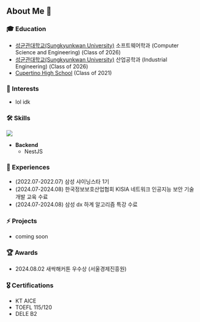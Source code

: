 ## About Me 🍒

### 🎓 Education
- [성균관대학교(Sungkyunkwan University)](https://www.skku.ac.kr/skku/index.do) 소프트웨어학과 (Computer Science and Engineering) (Class of 2026)
- [성균관대학교(Sungkyunkwan University)](https://www.skku.ac.kr/skku/index.do) 산업공학과 (Industrial Engineering) (Class of 2026)
- [Cupertino High School](https://chs.fuhsd.org/) (Class of 2021)

### 👾 Interests
- lol idk

### 🛠️ Skills
<p>
  <a href="https://skillicons.dev">
    <img src="https://skillicons.dev/icons?i=c,cpp,git" />
  </a>
  <br/>
</p>

- **Backend**
  - NestJS
  
### 🚀 Experiences
- (2022.07-2022.07) 삼성 샤이닝스타 1기
- (2024.07-2024.08) 한국정보보호산업협회 KISIA 네트워크 인공지능 보안 기술개발 교육 수료
- (2024.07-2024.08) 삼성 dx 하계 알고리즘 특강 수료

### ⚡ Projects
- coming soon

### 🏆 Awards
- 2024.08.02 새싹해커톤 우수상 (서울경제진흥원)

### 🎖️ Certifications
- KT AICE
- TOEFL 115/120
- DELE B2
